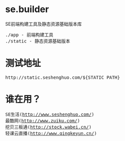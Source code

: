 # se.builder
SE前端构建工具及静态资源基础版本库

<pre>
./app - 前端构建工具
./static - 静态资源基础版本
</pre>

# 测试地址
<pre>
http://static.seshenghuo.com/${STATIC_PATH}
</pre>

# 谁在用？
<pre>
SE生活(<a href="http://www.seshenghuo.com/" target="_blank">http://www.seshenghuo.com/</a>)
最酷网(<a href="http://www.zuiku.com/" target="_blank">http://www.zuiku.com/</a>)
挖贝三板通(<a href="http://stock.wabei.cn/" target="_blank">http://stock.wabei.cn/</a>)
轻课云直播(<a href="http://www.qingkeyun.cn/" target="_blank">http://www.qingkeyun.cn/</a>)
</pre>

